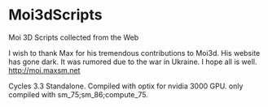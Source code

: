 # Moi3dScripts
Moi 3D Scripts collected from the Web

I wish to thank Max for his tremendous contributions to Moi3d. His website has gone dark. It was rumored due to the war in Ukraine. I hope all is well. http://moi.maxsm.net

Cycles 3.3 Standalone. Compiled with optix for nvidia 3000 GPU. only compiled with sm_75;sm_86;compute_75.
